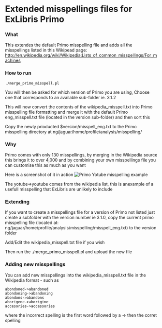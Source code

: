 Extended misspellings files for ExLibris Primo
=========
### What

This extendes the default Primo misspelling file and adds all the misspellings listed in this Wikipead page: http://en.wikipedia.org/wiki/Wikipedia:Lists_of_common_misspellings/For_machines

### How to run
    ./merge_primo_misspell.pl

You will then be asked for which version of Primo you are using,  Choose one that corresponds to an available sub-folder
ie. 3.1.2

This will now convert the contents of the wikipedia_misspell.txt into Primo misspelling file formatting and merge it with the default Primo eng_misspell.txt file (located in the version sub-folder) and then sort this

Copy the newly prioducted $version/misspell_eng.txt to the Primo misspelling directory at ng/jaguar/home/profile/analysis/misspelling/

### Why 

Primo comes with only 130 misspellings, by merging in the Wikipedia source this brings it to over 4,000
and by combining your own misspellings file you can customise this as much as you want

Here is a screenshot of it in action
![Primo Yotube misspelling example](http://i.minus.com/ibf7h8VFi2cDkM.png)

The yotube=>youtube comes from the wikipedia list, this is anexample of a usefull misspelling that ExLibris are unlikely to include

### Extending

If you want to create a misspellings file for a version of Primo not listed just create a subfolder with the version number ie 3.1.0,
copy the current primo misspelling file (located at: ng/jaguar/home/profile/analysis/misspelling/misspell_eng.txt) to the version folder

Add/Edit the wikipedia_misspell.txt file if you wish

Then run the ./merge_primo_misspell.pl and upload the new file


### Adding new misspellings

You can add new misspellings into the wikipedia_misspell.txt file in the Wikipedia format - such as

    abondoned->abandoned
    abondoning->abandoning
    abondons->abandons
    aborigene->aborigine
    accesories->accessories


where the incorrect spelling is the first word followed by a -> then the corret spelling
